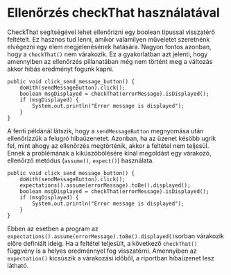 # Ellenőrzés checkThat használatával

CheckThat segítségével lehet ellenőrizni egy boolean típussal visszatérő feltételt. Ez hasznos tud lenni, amikor valamilyen műveletet szeretnénk elvégezni egy elem megjelenésének hatására. Nagyon fontos azonban, hogy a `checkThat()` nem várakozik. Ez a gyakorlatban azt jelenti, hogy amennyiben az ellenőrzés pillanatában még nem történt meg a változás akkor hibás eredményt fogunk kapni.

```
public void click_send_message_button() {
    doWith(sendMessageButton).click();
    boolean msgDisplayed = checkThat(errorMessage).isDisplayed();
    if (msgDisplayed) {
        System.out.println("Error message is displayed");
    }
}
```

A fenti példánál látszik, hogy a `sendMessageButton` megnyomása után ellenőrizzük a felugró hibaüzenetet. Azonban, ha az üzenet késöbb ugrik fel, mint ahogy az ellenőrzés megtörténik, akkor a feltétel nem teljesül. Ennek a problémának a kiküszöbölésére kínál megoldást egy várakozó, ellenőrző metódus (`assume()`, `expect()`) használata. 

```
public void click_send_message_button() {
    doWith(sendMessageButton).click();
    expectations().assume(errorMessage).toBe().displayed();
    boolean msgDisplayed = checkThat(errorMessage).isDisplayed();
    if (msgDisplayed) {
        System.out.println("Error message is displayed");
    }
}
```

Ebben az esetben a program az `expectations().assume(errorMessage).toBe().displayed()`sorban várakozik előre definiált ideig. Ha a feltétel teljesült, a következő `checkThat()` függvény is a helyes eredménnyel fog visszatérni. Amennyiben az `expectation()` kicsúszik a várakozási időből, a riportban hibaüzenet lesz látható.